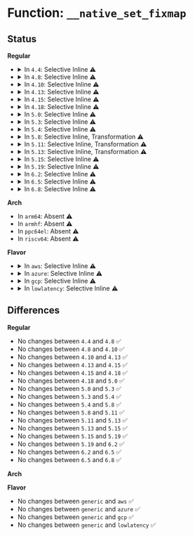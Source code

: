 # Function: <code>__native_set_fixmap</code>

## Status
<b>Regular</b>
<ul>
<li>
<details>
<summary>In <code>4.4</code>: Selective Inline ⚠️</summary>

```c
void __native_set_fixmap(enum fixed_addresses idx, pte_t pte);
```

**Collision:** Unique Global

**Inline:** Selective

**Transformation:** False

**Instances:**

```
In arch/x86/mm/pgtable.c (ffffffff81071100)
Location: arch/x86/mm/pgtable.c:547
Inline: True
Direct callers:
  - arch/x86/xen/mmu.c:xen_set_fixmap
  - arch/x86/xen/mmu.c:xen_set_fixmap
  - arch/x86/mm/pgtable.c:native_set_fixmap
```
**Symbols:**

```
ffffffff81071100-ffffffff81071133: __native_set_fixmap (STB_GLOBAL)
```
</details>
</li>
<li>
<details>
<summary>In <code>4.8</code>: Selective Inline ⚠️</summary>

```c
void __native_set_fixmap(enum fixed_addresses idx, pte_t pte);
```

**Collision:** Unique Global

**Inline:** Selective

**Transformation:** False

**Instances:**

```
In arch/x86/mm/pgtable.c (ffffffff81070ff0)
Location: arch/x86/mm/pgtable.c:533
Inline: True
Direct callers:
  - arch/x86/xen/mmu.c:xen_set_fixmap
  - arch/x86/xen/mmu.c:xen_set_fixmap
  - arch/x86/mm/pgtable.c:native_set_fixmap
```
**Symbols:**

```
ffffffff81070ff0-ffffffff81071023: __native_set_fixmap (STB_GLOBAL)
```
</details>
</li>
<li>
<details>
<summary>In <code>4.10</code>: Selective Inline ⚠️</summary>

```c
void __native_set_fixmap(enum fixed_addresses idx, pte_t pte);
```

**Collision:** Unique Global

**Inline:** Selective

**Transformation:** False

**Instances:**

```
In arch/x86/mm/pgtable.c (ffffffff81074b70)
Location: arch/x86/mm/pgtable.c:533
Inline: True
Direct callers:
  - arch/x86/xen/mmu.c:xen_set_fixmap
  - arch/x86/xen/mmu.c:xen_set_fixmap
  - arch/x86/mm/pgtable.c:native_set_fixmap
```
**Symbols:**

```
ffffffff81074b70-ffffffff81074ba3: __native_set_fixmap (STB_GLOBAL)
```
</details>
</li>
<li>
<details>
<summary>In <code>4.13</code>: Selective Inline ⚠️</summary>

```c
void __native_set_fixmap(enum fixed_addresses idx, pte_t pte);
```

**Collision:** Unique Global

**Inline:** Selective

**Transformation:** False

**Instances:**

```
In arch/x86/mm/pgtable.c (ffffffff81074140)
Location: arch/x86/mm/pgtable.c:574
Inline: True
Direct callers:
  - arch/x86/xen/mmu_pv.c:xen_set_fixmap
  - arch/x86/xen/mmu_pv.c:xen_set_fixmap
  - arch/x86/mm/pgtable.c:native_set_fixmap
```
**Symbols:**

```
ffffffff81074140-ffffffff81074173: __native_set_fixmap (STB_GLOBAL)
```
</details>
</li>
<li>
<details>
<summary>In <code>4.15</code>: Selective Inline ⚠️</summary>

```c
void __native_set_fixmap(enum fixed_addresses idx, pte_t pte);
```

**Collision:** Unique Global

**Inline:** Selective

**Transformation:** False

**Instances:**

```
In arch/x86/mm/pgtable.c (ffffffff81079bd0)
Location: arch/x86/mm/pgtable.c:571
Inline: True
Direct callers:
  - arch/x86/xen/mmu_pv.c:xen_set_fixmap
  - arch/x86/xen/mmu_pv.c:xen_set_fixmap
  - arch/x86/mm/pgtable.c:native_set_fixmap
```
**Symbols:**

```
ffffffff81079bd0-ffffffff81079c03: __native_set_fixmap (STB_GLOBAL)
```
</details>
</li>
<li>
<details>
<summary>In <code>4.18</code>: Selective Inline ⚠️</summary>

```c
void __native_set_fixmap(enum fixed_addresses idx, pte_t pte);
```

**Collision:** Unique Global

**Inline:** Selective

**Transformation:** False

**Instances:**

```
In arch/x86/mm/pgtable.c (ffffffff8107c760)
Location: arch/x86/mm/pgtable.c:576
Inline: True
Direct callers:
  - arch/x86/xen/mmu_pv.c:xen_set_fixmap
  - arch/x86/xen/mmu_pv.c:xen_set_fixmap
  - arch/x86/mm/pgtable.c:native_set_fixmap
```
**Symbols:**

```
ffffffff8107c760-ffffffff8107c793: __native_set_fixmap (STB_GLOBAL)
```
</details>
</li>
<li>
<details>
<summary>In <code>5.0</code>: Selective Inline ⚠️</summary>

```c
void __native_set_fixmap(enum fixed_addresses idx, pte_t pte);
```

**Collision:** Unique Global

**Inline:** Selective

**Transformation:** False

**Instances:**

```
In arch/x86/mm/pgtable.c (ffffffff81083190)
Location: arch/x86/mm/pgtable.c:642
Inline: True
Direct callers:
  - arch/x86/xen/mmu_pv.c:xen_set_fixmap
  - arch/x86/xen/mmu_pv.c:xen_set_fixmap
  - arch/x86/mm/pgtable.c:native_set_fixmap
```
**Symbols:**

```
ffffffff81083190-ffffffff810831c3: __native_set_fixmap (STB_GLOBAL)
```
</details>
</li>
<li>
<details>
<summary>In <code>5.3</code>: Selective Inline ⚠️</summary>

```c
void __native_set_fixmap(enum fixed_addresses idx, pte_t pte);
```

**Collision:** Unique Global

**Inline:** Selective

**Transformation:** False

**Instances:**

```
In arch/x86/mm/pgtable.c (ffffffff81086e00)
Location: arch/x86/mm/pgtable.c:629
Inline: True
Direct callers:
  - arch/x86/xen/mmu_pv.c:xen_set_fixmap
  - arch/x86/xen/mmu_pv.c:xen_set_fixmap
  - arch/x86/xen/mmu_pv.c:xen_set_fixmap
  - arch/x86/xen/mmu_pv.c:xen_set_fixmap
  - arch/x86/mm/pgtable.c:native_set_fixmap
```
**Symbols:**

```
ffffffff81086e00-ffffffff81086e33: __native_set_fixmap (STB_GLOBAL)
```
</details>
</li>
<li>
<details>
<summary>In <code>5.4</code>: Selective Inline ⚠️</summary>

```c
void __native_set_fixmap(enum fixed_addresses idx, pte_t pte);
```

**Collision:** Unique Global

**Inline:** Selective

**Transformation:** False

**Instances:**

```
In arch/x86/mm/pgtable.c (ffffffff81087af0)
Location: arch/x86/mm/pgtable.c:625
Inline: True
Direct callers:
  - arch/x86/xen/mmu_pv.c:xen_set_fixmap
  - arch/x86/xen/mmu_pv.c:xen_set_fixmap
  - arch/x86/xen/mmu_pv.c:xen_set_fixmap
  - arch/x86/xen/mmu_pv.c:xen_set_fixmap
  - arch/x86/mm/pgtable.c:native_set_fixmap
```
**Symbols:**

```
ffffffff81087af0-ffffffff81087b23: __native_set_fixmap (STB_GLOBAL)
```
</details>
</li>
<li>
<details>
<summary>In <code>5.8</code>: Selective Inline, Transformation ⚠️</summary>

```c
void __native_set_fixmap(enum fixed_addresses idx, pte_t pte);
```

**Collision:** Unique Global

**Inline:** Selective

**Transformation:** True

**Instances:**

```
In arch/x86/mm/pgtable.c (ffffffff81089ff2)
Location: arch/x86/mm/pgtable.c:632
Inline: True
Inline callers:
  - arch/x86/mm/pgtable.c:native_set_fixmap
Direct callers:
  - arch/x86/xen/mmu_pv.c:xen_set_fixmap
  - arch/x86/xen/mmu_pv.c:xen_set_fixmap
  - arch/x86/xen/mmu_pv.c:xen_set_fixmap
  - arch/x86/xen/mmu_pv.c:xen_set_fixmap
  - arch/x86/mm/pgtable.c:native_set_fixmap
```
**Symbols:**

```
ffffffff81089880-ffffffff8108988b: __native_set_fixmap.part.0 (STB_LOCAL)
ffffffff81089f50-ffffffff81089f86: __native_set_fixmap (STB_GLOBAL)
```
</details>
</li>
<li>
<details>
<summary>In <code>5.11</code>: Selective Inline, Transformation ⚠️</summary>

```c
void __native_set_fixmap(enum fixed_addresses idx, pte_t pte);
```

**Collision:** Unique Global

**Inline:** Selective

**Transformation:** True

**Instances:**

```
In arch/x86/mm/pgtable.c (ffffffff8108a272)
Location: arch/x86/mm/pgtable.c:632
Inline: True
Inline callers:
  - arch/x86/mm/pgtable.c:native_set_fixmap
Direct callers:
  - arch/x86/xen/mmu_pv.c:xen_set_fixmap
  - arch/x86/xen/mmu_pv.c:xen_set_fixmap
  - arch/x86/xen/mmu_pv.c:xen_set_fixmap
  - arch/x86/xen/mmu_pv.c:xen_set_fixmap
  - arch/x86/mm/pgtable.c:native_set_fixmap
```
**Symbols:**

```
ffffffff81089a60-ffffffff81089a6b: __native_set_fixmap.part.0 (STB_LOCAL)
ffffffff8108a1d0-ffffffff8108a206: __native_set_fixmap (STB_GLOBAL)
```
</details>
</li>
<li>
<details>
<summary>In <code>5.13</code>: Selective Inline, Transformation ⚠️</summary>

```c
void __native_set_fixmap(enum fixed_addresses idx, pte_t pte);
```

**Collision:** Unique Global

**Inline:** Selective

**Transformation:** True

**Instances:**

```
In arch/x86/mm/pgtable.c (ffffffff8108aec7)
Location: arch/x86/mm/pgtable.c:632
Inline: True
Inline callers:
  - arch/x86/mm/pgtable.c:native_set_fixmap
Direct callers:
  - arch/x86/xen/mmu_pv.c:xen_set_fixmap
  - arch/x86/xen/mmu_pv.c:xen_set_fixmap
  - arch/x86/xen/mmu_pv.c:xen_set_fixmap
  - arch/x86/xen/mmu_pv.c:xen_set_fixmap
  - arch/x86/mm/pgtable.c:native_set_fixmap
```
**Symbols:**

```
ffffffff8108a700-ffffffff8108a70b: __native_set_fixmap.part.0 (STB_LOCAL)
ffffffff8108ae30-ffffffff8108ae64: __native_set_fixmap (STB_GLOBAL)
```
</details>
</li>
<li>
<details>
<summary>In <code>5.15</code>: Selective Inline ⚠️</summary>

```c
void __native_set_fixmap(enum fixed_addresses idx, pte_t pte);
```

**Collision:** Unique Global

**Inline:** Selective

**Transformation:** False

**Instances:**

```
In arch/x86/mm/pgtable.c (ffffffff8109a467)
Location: arch/x86/mm/pgtable.c:632
Inline: True
Inline callers:
  - arch/x86/mm/pgtable.c:native_set_fixmap
Direct callers:
  - arch/x86/xen/mmu_pv.c:xen_set_fixmap
  - arch/x86/xen/mmu_pv.c:xen_set_fixmap
  - arch/x86/xen/mmu_pv.c:xen_set_fixmap
  - arch/x86/xen/mmu_pv.c:xen_set_fixmap
```
**Symbols:**

```
ffffffff8109a3d0-ffffffff8109a401: __native_set_fixmap (STB_GLOBAL)
```
</details>
</li>
<li>
<details>
<summary>In <code>5.19</code>: Selective Inline ⚠️</summary>

```c
void __native_set_fixmap(enum fixed_addresses idx, pte_t pte);
```

**Collision:** Unique Global

**Inline:** Selective

**Transformation:** False

**Instances:**

```
In arch/x86/mm/pgtable.c (ffffffff810ad68a)
Location: arch/x86/mm/pgtable.c:642
Inline: True
Inline callers:
  - arch/x86/mm/pgtable.c:native_set_fixmap
```
**Symbols:**

```
ffffffff810ad610-ffffffff810ad64d: __native_set_fixmap (STB_GLOBAL)
```
</details>
</li>
<li>
<details>
<summary>In <code>6.2</code>: Selective Inline ⚠️</summary>

```c
void __native_set_fixmap(enum fixed_addresses idx, pte_t pte);
```

**Collision:** Unique Global

**Inline:** Selective

**Transformation:** False

**Instances:**

```
In arch/x86/mm/pgtable.c (ffffffff810c77ef)
Location: arch/x86/mm/pgtable.c:649
Inline: True
Inline callers:
  - arch/x86/mm/pgtable.c:native_set_fixmap
```
**Symbols:**

```
ffffffff810c7770-ffffffff810c77ad: __native_set_fixmap (STB_GLOBAL)
```
</details>
</li>
<li>
<details>
<summary>In <code>6.5</code>: Selective Inline ⚠️</summary>

```c
void __native_set_fixmap(enum fixed_addresses idx, pte_t pte);
```

**Collision:** Unique Global

**Inline:** Selective

**Transformation:** False

**Instances:**

```
In arch/x86/mm/pgtable.c (ffffffff810caf5e)
Location: arch/x86/mm/pgtable.c:649
Inline: True
Inline callers:
  - arch/x86/mm/pgtable.c:native_set_fixmap
```
**Symbols:**

```
ffffffff810caed0-ffffffff810caf0d: __native_set_fixmap (STB_GLOBAL)
```
</details>
</li>
<li>
<details>
<summary>In <code>6.8</code>: Selective Inline ⚠️</summary>

```c
void __native_set_fixmap(enum fixed_addresses idx, pte_t pte);
```

**Collision:** Unique Global

**Inline:** Selective

**Transformation:** False

**Instances:**

```
In arch/x86/mm/pgtable.c (ffffffff810d34ae)
Location: arch/x86/mm/pgtable.c:661
Inline: True
Inline callers:
  - arch/x86/mm/pgtable.c:native_set_fixmap
```
**Symbols:**

```
ffffffff810d3420-ffffffff810d345d: __native_set_fixmap (STB_GLOBAL)
```
</details>
</li>
</ul>
<b>Arch</b>
<ul>
<li>
In <code>arm64</code>: Absent ⚠️
</li>
<li>
In <code>armhf</code>: Absent ⚠️
</li>
<li>
In <code>ppc64el</code>: Absent ⚠️
</li>
<li>
In <code>riscv64</code>: Absent ⚠️
</li>
</ul>
<b>Flavor</b>
<ul>
<li>
<details>
<summary>In <code>aws</code>: Selective Inline ⚠️</summary>

```c
void __native_set_fixmap(enum fixed_addresses idx, pte_t pte);
```

**Collision:** Unique Global

**Inline:** Selective

**Transformation:** False

**Instances:**

```
In arch/x86/mm/pgtable.c (ffffffff81086af0)
Location: arch/x86/mm/pgtable.c:625
Inline: True
Direct callers:
  - arch/x86/xen/mmu_pv.c:xen_set_fixmap
  - arch/x86/xen/mmu_pv.c:xen_set_fixmap
  - arch/x86/xen/mmu_pv.c:xen_set_fixmap
  - arch/x86/xen/mmu_pv.c:xen_set_fixmap
  - arch/x86/mm/pgtable.c:native_set_fixmap
```
**Symbols:**

```
ffffffff81086af0-ffffffff81086b23: __native_set_fixmap (STB_GLOBAL)
```
</details>
</li>
<li>
<details>
<summary>In <code>azure</code>: Selective Inline ⚠️</summary>

```c
void __native_set_fixmap(enum fixed_addresses idx, pte_t pte);
```

**Collision:** Unique Global

**Inline:** Selective

**Transformation:** False

**Instances:**

```
In arch/x86/mm/pgtable.c (ffffffff81075780)
Location: arch/x86/mm/pgtable.c:625
Inline: True
Direct callers:
  - arch/x86/mm/pgtable.c:native_set_fixmap
```
**Symbols:**

```
ffffffff81075780-ffffffff810757b3: __native_set_fixmap (STB_GLOBAL)
```
</details>
</li>
<li>
<details>
<summary>In <code>gcp</code>: Selective Inline ⚠️</summary>

```c
void __native_set_fixmap(enum fixed_addresses idx, pte_t pte);
```

**Collision:** Unique Global

**Inline:** Selective

**Transformation:** False

**Instances:**

```
In arch/x86/mm/pgtable.c (ffffffff81086aa0)
Location: arch/x86/mm/pgtable.c:625
Inline: True
Direct callers:
  - arch/x86/xen/mmu_pv.c:xen_set_fixmap
  - arch/x86/xen/mmu_pv.c:xen_set_fixmap
  - arch/x86/xen/mmu_pv.c:xen_set_fixmap
  - arch/x86/xen/mmu_pv.c:xen_set_fixmap
  - arch/x86/mm/pgtable.c:native_set_fixmap
```
**Symbols:**

```
ffffffff81086aa0-ffffffff81086ad3: __native_set_fixmap (STB_GLOBAL)
```
</details>
</li>
<li>
<details>
<summary>In <code>lowlatency</code>: Selective Inline ⚠️</summary>

```c
void __native_set_fixmap(enum fixed_addresses idx, pte_t pte);
```

**Collision:** Unique Global

**Inline:** Selective

**Transformation:** False

**Instances:**

```
In arch/x86/mm/pgtable.c (ffffffff81088bd0)
Location: arch/x86/mm/pgtable.c:625
Inline: True
Direct callers:
  - arch/x86/xen/mmu_pv.c:xen_set_fixmap
  - arch/x86/xen/mmu_pv.c:xen_set_fixmap
  - arch/x86/xen/mmu_pv.c:xen_set_fixmap
  - arch/x86/xen/mmu_pv.c:xen_set_fixmap
  - arch/x86/mm/pgtable.c:native_set_fixmap
```
**Symbols:**

```
ffffffff81088bd0-ffffffff81088c03: __native_set_fixmap (STB_GLOBAL)
```
</details>
</li>
</ul>

## Differences
<b>Regular</b>
<ul>
<li>
No changes between <code>4.4</code> and <code>4.8</code> ✅
</li>
<li>
No changes between <code>4.8</code> and <code>4.10</code> ✅
</li>
<li>
No changes between <code>4.10</code> and <code>4.13</code> ✅
</li>
<li>
No changes between <code>4.13</code> and <code>4.15</code> ✅
</li>
<li>
No changes between <code>4.15</code> and <code>4.18</code> ✅
</li>
<li>
No changes between <code>4.18</code> and <code>5.0</code> ✅
</li>
<li>
No changes between <code>5.0</code> and <code>5.3</code> ✅
</li>
<li>
No changes between <code>5.3</code> and <code>5.4</code> ✅
</li>
<li>
No changes between <code>5.4</code> and <code>5.8</code> ✅
</li>
<li>
No changes between <code>5.8</code> and <code>5.11</code> ✅
</li>
<li>
No changes between <code>5.11</code> and <code>5.13</code> ✅
</li>
<li>
No changes between <code>5.13</code> and <code>5.15</code> ✅
</li>
<li>
No changes between <code>5.15</code> and <code>5.19</code> ✅
</li>
<li>
No changes between <code>5.19</code> and <code>6.2</code> ✅
</li>
<li>
No changes between <code>6.2</code> and <code>6.5</code> ✅
</li>
<li>
No changes between <code>6.5</code> and <code>6.8</code> ✅
</li>
</ul>
<b>Arch</b>
<ul>
</ul>
<b>Flavor</b>
<ul>
<li>
No changes between <code>generic</code> and <code>aws</code> ✅
</li>
<li>
No changes between <code>generic</code> and <code>azure</code> ✅
</li>
<li>
No changes between <code>generic</code> and <code>gcp</code> ✅
</li>
<li>
No changes between <code>generic</code> and <code>lowlatency</code> ✅
</li>
</ul>
